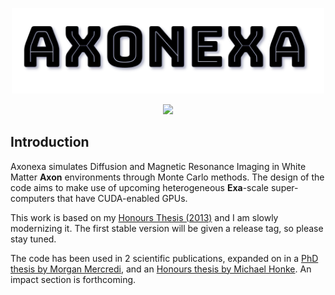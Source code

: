 
<p align="center">
<img src="https://github.com/trevor-vincent/Axonexa/blob/3458c7830458d03d9cd34ce460a87b52df3fce38/logo.png" width="500">
</p>
<p align="center">
  <!-- License -->
  <a href="https://github.com/trevor-vincent/Axonexa/blob/master/LICENSE.md">
    <img src="https://img.shields.io/badge/License-GPL%20v2-blue" />
  </a>
</p>

## Introduction

Axonexa simulates Diffusion and Magnetic Resonance Imaging in White Matter **Axon** environments through Monte Carlo methods. The design of the code aims to make use of upcoming heterogeneous **Exa**-scale super-computers that have CUDA-enabled GPUs.

This work is based on my [Honours Thesis (2013)](https://github.com/trevor-vincent/Axonexa/blob/60915c02f16623a1af1f538640d377010fb0c678/docs/HonoursThesis_TrevorVincent_13-05-2013.pdf) and I am slowly modernizing it. The first stable version will be given a release tag, so please stay tuned.

The code has been used in 2 scientific publications, expanded on in a [PhD thesis by Morgan Mercredi](https://mspace.lib.umanitoba.ca/xmlui/handle/1993/33314?show=full), and an [Honours thesis by Michael Honke](https://github.com/mlhonke/mri_sim). An impact section is forthcoming.


